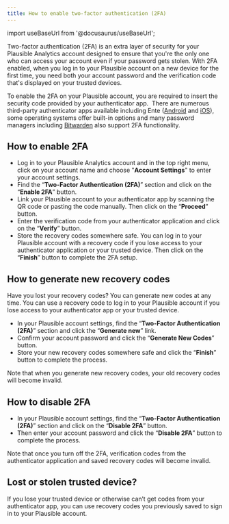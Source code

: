 ```yaml
---
title: How to enable two-factor authentication (2FA)
---
```


import useBaseUrl from '@docusaurus/useBaseUrl';

Two-factor authentication (2FA) is an extra layer of security for your Plausible Analytics account designed to ensure that you're the only one who can access your account even if your password gets stolen. With 2FA enabled, when you log in to your Plausible account on a new device for the first time, you need both your account password and the verification code that's displayed on your trusted devices.

To enable the 2FA on your Plausible account, you are required to insert the security code provided by your authenticator app.  There are numerous third-party authenticator apps available including Ente ([Android](https://play.google.com/store/apps/details) and [iOS](https://apps.apple.com/us/app/ente-authenticator/id6444121398)), some operating systems offer built-in options and many password managers including [Bitwarden](https://bitwarden.com) also support 2FA functionality.

## How to enable 2FA

* Log in to your Plausible Analytics account and in the top right menu, click on your account name and choose "**Account Settings**" to enter your account settings.
* Find the “**Two-Factor Authentication (2FA)**” section and click on the “**Enable 2FA**” button.
* Link your Plausible account to your authenticator app by scanning the QR code or pasting the code manually. Then click on the “**Proceed**” button.
* Enter the verification code from your authenticator application and click on the “**Verify**” button.
* Store the recovery codes somewhere safe. You can log in to your Plausible account with a recovery code if you lose access to your authenticator application or your trusted device. Then click on the “**Finish**” button to complete the 2FA setup.

## How to generate new recovery codes

Have you lost your recovery codes? You can generate new codes at any time. You can use a recovery code to log in to your Plausible account if you lose access to your authenticator app or your trusted device.

* In your Plausible account settings, find the “**Two-Factor Authentication (2FA)**” section and click the “**Generate new**” link.
* Confirm your account password and click the “**Generate New Codes**” button.
* Store your new recovery codes somewhere safe and click the “**Finish**” button to complete the process. 

Note that when you generate new recovery codes, your old recovery codes will become invalid.

## How to disable 2FA

* In your Plausible account settings, find the “**Two-Factor Authentication (2FA)**” section and click on the “**Disable 2FA**” button.
* Then enter your account password and click the “**Disable 2FA**” button to complete the process.

Note that once you turn off the 2FA, verification codes from the authenticator application and saved recovery codes will become invalid.

## Lost or stolen trusted device?

If you lose your trusted device or otherwise can’t get codes from your authenticator app, you can use recovery codes you previously saved to sign in to your Plausible account.

